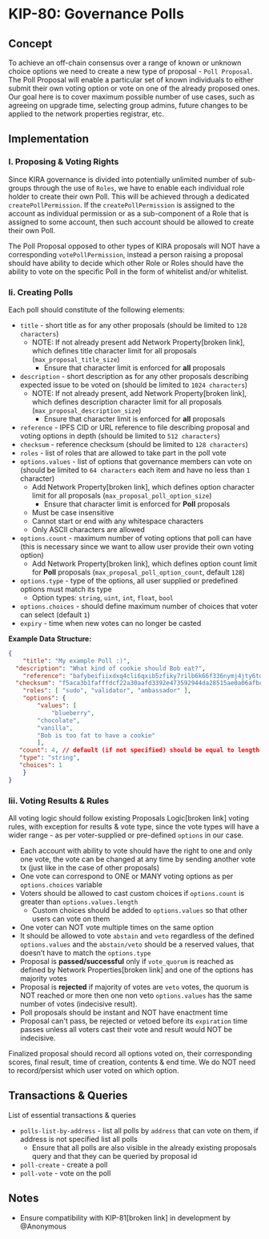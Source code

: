 # KIP-80: Governance Polls


## Concept 


To achieve an off-chain consensus over a range of known or unknown choice options we need to create a new type of proposal - `Poll Proposal`. The Poll Proposal will enable a particular set of known individuals to either submit their own voting option or vote on one of the already proposed ones. Our goal here is to cover maximum possible number of use cases, such as agreeing on upgrade time, selecting group admins, future changes to be applied to the network properties registrar, etc. 


## Implementation 


### I. Proposing & Voting Rights 


Since KIRA governance is divided into potentially unlimited number of sub-groups through the use of `Roles`, we have to enable each individual role holder to create their own Poll. This will be achieved through a dedicated `createPollPermission`. If the `createPollPermission` is assigned to the account as individual permission or as a sub-component of a Role that is assigned to some account, then such account should be allowed to create their own Poll. 


The Poll Proposal opposed to other types of KIRA proposals will NOT have a corresponding `votePollPermission`, instead a person raising a proposal should have ability to decide which other Role or Roles should have the ability to vote on the specific Poll in the form of whitelist and/or whitelist.


### Ii. Creating Polls 


Each poll should constitute of the following elements: 

- `title` - short title as for any other proposals (should be limited to `128 characters`)
	- NOTE: If not already present add Network Property[broken link], which defines title character limit for all proposals (`max_proposal_title_size`)
		- Ensure that character limit is enforced for **all** proposals
- `description` - short description as for any other proposals describing expected issue to be voted on (should be limited to `1024 characters`)
	- NOTE: If not already present, add Network Property[broken link], which defines description character limit for all proposals (`max_proposal_description_size`)
		- Ensure that character limit is enforced for **all** proposals
- `reference` - IPFS CID or URL reference to file describing proposal and voting options in depth (should be limited to `512 characters`)
- `checksum` - reference checksum (should be limited to `128 characters`)
- `roles` - list of roles that are allowed to take part in the poll vote
- `options.values` - list of options that governance members can vote on (should be limited to `64 characters` each item and have no less than `1` character)
	- Add Network Property[broken link], which defines option character limit for all proposals (`max_proposal_poll_option_size`)
		- Ensure that character limit is enforced for **Poll** proposals
	- Must be case insensitive
	- Cannot start or end with any whitespace characters
	- Only ASCII characters are allowed
- `options.count` - maximum number of voting options that poll can have (this is necessary since we want to allow user provide their own voting option)
	- Add Network Property[broken link], which defines option count limit for **Poll** proposals (`max_proposal_poll_option_count`, default `128`)
- `options.type` - type of the options, all user supplied or predefined options must match its type
	- Option types: `string`, `uint`, `int`, `float`, `bool`
- `options.choices` - should define maximum number of choices that voter can select (default `1`)
- `expiry` - time when new votes can no longer be casted

**Example Data Structure:**


```json
{
	"title": "My example Poll :)",
  "description": "What kind of cookie should Bob eat?",
	"reference": "bafybeifiixdxq4cli6qxib5zfiky7rilb6k66f336nymj4jty6tdsiixre", // example CID
  "checksum": "f5aca3b1fafffdcf22a30aafd3392e473592944da28515ae0a06afbc71c27b09", // example sha256
	"roles": [ "sudo", "validator", "ambassador" ],
	"options": {
		"values": [
			"blueberry",
	    "chocolate",
	    "vanilla",
	    "Bob is too fat to have a cookie"
		],
   "count": 4, // default (if not specified) should be equal to length of options array
   "type": "string",
   "choices": 1
	}
}
```


### Iii. Voting Results & Rules 


All voting logic should follow existing Proposals Logic[broken link] voting rules, with exception for results & vote type, since the vote types will have a wider range - as per voter-supplied or pre-defined `options` in our case.

- Each account with ability to vote should have the right to one and only one vote, the vote can be changed at any time by sending another vote tx (just like in the case of other proposals)
- One vote can correspond to ONE or MANY voting options as per `options.choices` variable
- Voters should be allowed to cast custom choices if `options.count` is greater than `options.values.length`
	- Custom choices should be added to `options.values` so that other users can vote on them
- One voter can NOT vote multiple times on the same option
- It should be allowed to vote `abstain` and `veto` regardless of the defined `options.values` and the `abstain/veto` should be a reserved values, that doesn’t have to match the `options.type`
- Proposal is **passed/successful** only if `vote_quorum` is reached as defined by Network Properties[broken link] and one of the options has majority votes
- Proposal is **rejected** if majority of votes are `veto` votes, the quorum is NOT reached or more then one non veto `options.values` has the same number of votes (indecisive result).
- Poll proposals should be instant and NOT have enactment time
- Proposal can't pass, be rejected or vetoed before its `expiration` time passes unless all voters cast their vote and result would NOT be indecisive.

Finalized proposal should record all options voted on, their corresponding scores, final result, time of creation, contents & end time. We do NOT need to record/persist which user voted on which option.


## Transactions & Queries  


List of essential transactions & queries

- `polls-list-by-address` - list all polls by `address` that can vote on them, if address is not specified list all polls
	- Ensure that all polls are also visible in the already existing proposals query and that they can be queried by proposal id
- `poll-create` - create a poll
- `poll-vote` - vote on the poll

## Notes 

- Ensure compatibility with KIP-81[broken link] in development by @Anonymous
